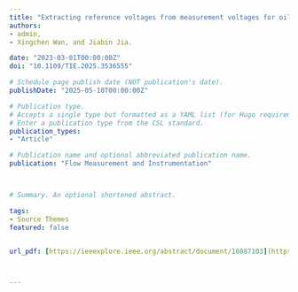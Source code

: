 ```yaml
---
title: "Extracting reference voltages from measurement voltages for oil-water two-phase flow measurement of electrical impedance tomography."
authors:
- admin,
- Xingchen Wan, and Jiabin Jia.

date: "2023-03-01T00:00:00Z"
doi: "10.1109/TIE.2025.3536555"

# Schedule page publish date (NOT publication's date).
publishDate: "2025-05-10T00:00:00Z"

# Publication type.
# Accepts a single type but formatted as a YAML list (for Hugo requirements).
# Enter a publication type from the CSL standard.
publication_types:
- "Article"

# Publication name and optional abbreviated publication name.
publication: "Flow Measurement and Instrumentation"



# Summary. An optional shortened abstract.

tags:
- Source Themes
featured: false


url_pdf: [https://ieeexplore.ieee.org/abstract/document/10887103](https://www.sciencedirect.com/science/article/pii/S0955598622001790)



---
```



